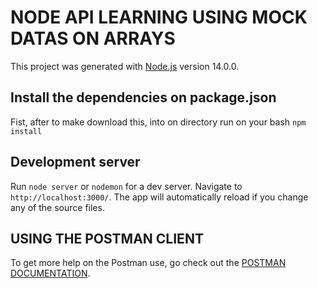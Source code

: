 # NODE API LEARNING USING MOCK DATAS ON ARRAYS

This project was generated with [Node.js](https://nodejs.org/en/) version 14.0.0.

## Install the dependencies on package.json

Fist, after to make download this, into on directory run on your bash `npm install`

## Development server

Run `node server` or `nodemon` for a dev server. Navigate to `http://localhost:3000/`. The app will automatically reload if you change any of the source files.

## USING THE POSTMAN CLIENT 

To get more help on the Postman use, go check out the [POSTMAN DOCUMENTATION](https://documenter.getpostman.com/view/10466579/Szzj9dbp?version=latest).
